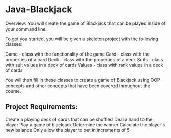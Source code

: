 # Java-Blackjack
Overview:
You will create the game of Blackjack that can be played inside of your command line.

To get you started, you will be given a skeleton project with the following classes:

Game - class with the functionality of the game
Card - class with the properties of a card
Deck - class with the properties of a deck
Suits - class with suit values in a deck of cards
Values - class with rank values in a deck of cards

You will then fill in these classes to create a game of Blackjack using OOP concepts and other concepts that have been covered throughout the course.

## Project Requirements:
Create a playing deck of cards that can be shuffled
Deal a hand to the player
Play a game of blackjack
Determine the winner
Calculate the player's new balance
Only allow the player to bet in increments of 5
